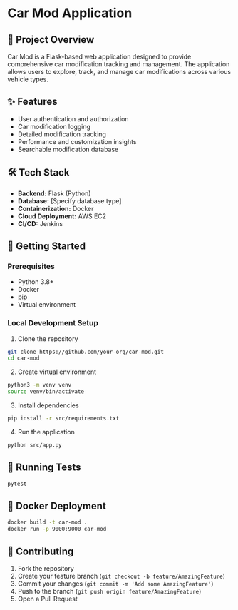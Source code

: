 # Car Mod Application

## 🚗 Project Overview

Car Mod is a Flask-based web application designed to provide comprehensive car modification tracking and management. The application allows users to explore, track, and manage car modifications across various vehicle types.

## ✨ Features

- User authentication and authorization
- Car modification logging
- Detailed modification tracking
- Performance and customization insights
- Searchable modification database

## 🛠 Tech Stack

- **Backend:** Flask (Python)
- **Database:** [Specify database type]
- **Containerization:** Docker
- **Cloud Deployment:** AWS EC2
- **CI/CD:** Jenkins

## 🚀 Getting Started

### Prerequisites

- Python 3.8+
- Docker
- pip
- Virtual environment

### Local Development Setup

1. Clone the repository
```bash
git clone https://github.com/your-org/car-mod.git
cd car-mod
```

2. Create virtual environment
```bash
python3 -m venv venv
source venv/bin/activate
```

3. Install dependencies
```bash
pip install -r src/requirements.txt
```

4. Run the application
```bash
python src/app.py
```

## 🧪 Running Tests

```bash
pytest
```

## 🐳 Docker Deployment

```bash
docker build -t car-mod .
docker run -p 9000:9000 car-mod
```

## 🤝 Contributing

1. Fork the repository
2. Create your feature branch (`git checkout -b feature/AmazingFeature`)
3. Commit your changes (`git commit -m 'Add some AmazingFeature'`)
4. Push to the branch (`git push origin feature/AmazingFeature`)
5. Open a Pull Request